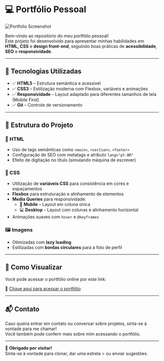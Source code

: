 # 💻 Portfólio Pessoal  

![Portfolio Screenshot](https://github.com/user-attachments/assets/d2ba6084-14f4-4684-92a4-2d9d45a2b4b6)


Bem-vindo ao repositório do meu portfólio pessoal!  
Este projeto foi desenvolvido para apresentar minhas habilidades em **HTML, CSS** e **design front-end**, seguindo boas práticas de **acessibilidade**, **SEO** e **responsividade**.

---

## 🚀 Tecnologias Utilizadas

- ✅ **HTML5** – Estrutura semântica e acessível  
- ✅ **CSS3** – Estilização moderna com Flexbox, variáveis e animações  
- ✅ **Responsividade** – Layout adaptado para diferentes tamanhos de tela (Mobile First)  
- ✅ **Git** – Controle de versionamento  

---

## 📁 Estrutura do Projeto

### 📄 HTML
- Uso de tags semânticas como `<main>`, `<section>`, `<footer>`
- Configuração de SEO com metatags e atributo `lang="pt-BR"`
- Efeito de digitação no título (simulando máquina de escrever)

### 🎨 CSS
- Utilização de **variáveis CSS** para consistência em cores e espaçamentos  
- **Flexbox** para estruturação e alinhamento de elementos  
- **Media Queries** para responsividade:
  - 📱 **Mobile** – Layout em coluna única
  - 💻 **Desktop** – Layout com colunas e alinhamento horizontal
- Animações suaves com `hover` e `@keyframes`

### 🖼️ Imagens
- Otimizadas com **lazy loading**
- Estilizadas com **bordas circulares** para a foto de perfil

---

## 🔎 Como Visualizar

Você pode acessar o portfólio online por este link:

🔗 [Clique aqui para acessar o portfólio](https://portifolio-bay-xi.vercel.app/)

---

## 📬 Contato

Caso queira entrar em contato ou conversar sobre projetos, sinta-se à vontade para me chamar!  
Você também pode conferir mais sobre mim acessando o portfólio.

---

🎯 **Obrigado por visitar!**  
Sinta-se à vontade para clonar, dar uma estrela ⭐ ou enviar sugestões.
